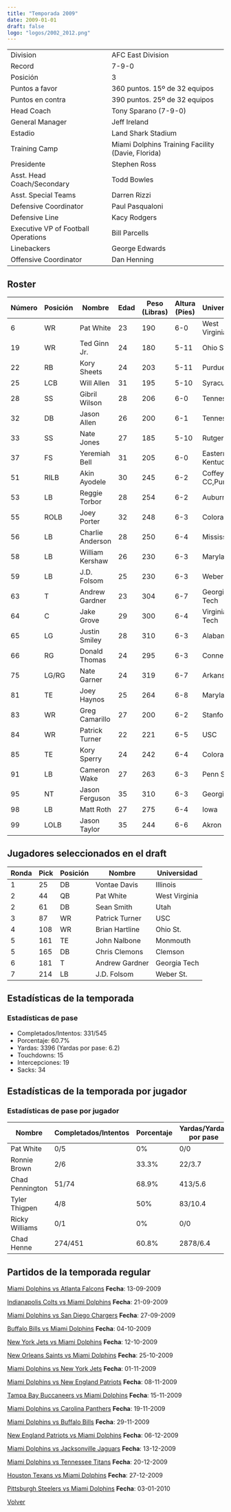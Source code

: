 ```yaml
---
title: "Temporada 2009"
date: 2009-01-01
draft: false
logo: "logos/2002_2012.png"
---
```


|                      |                      |
|-------------------------|---------------------------|
| Division               | AFC East Division            |
| Record                 | 7-9-0              |
| Posición               | 3            |
| Puntos a favor         | 360 puntos. 15º de 32 equipos           |
| Puntos en contra       | 390 puntos. 25º de 32 equipos       |
| Head Coach             | Tony Sparano (7-9-0)               |
| General Manager        | Jeff Ireland      |
| Estadio                | Land Shark Stadium             |
| Training Camp          | Miami Dolphins Training Facility (Davie, Florida)        |
| Presidente | Stephen Ross |
| Asst. Head Coach/Secondary | Todd Bowles |
| Asst. Special Teams | Darren Rizzi |
| Defensive Coordinator | Paul Pasqualoni |
| Defensive Line | Kacy Rodgers |
| Executive VP of Football Operations | Bill Parcells |
| Linebackers | George Edwards |
| Offensive Coordinator | Dan Henning |


## Roster

| Número | Posición | Nombre           | Edad | Peso (Libras) | Altura (Píes) | Universidad          |
|--------|----------|------------------|------|---------------|---------------|----------------------|
| 6 | WR | Pat White | 23 | 190 | 6-0 | West Virginia |
| 19 | WR | Ted Ginn Jr. | 24 | 180 | 5-11 | Ohio St. |
| 22 | RB | Kory Sheets | 24 | 203 | 5-11 | Purdue |
| 25 | LCB | Will Allen | 31 | 195 | 5-10 | Syracuse |
| 28 | SS | Gibril Wilson | 28 | 206 | 6-0 | Tennessee |
| 32 | DB | Jason Allen | 26 | 200 | 6-1 | Tennessee |
| 33 | SS | Nate Jones | 27 | 185 | 5-10 | Rutgers |
| 37 | FS | Yeremiah Bell | 31 | 205 | 6-0 | Eastern Kentucky |
| 51 | RILB | Akin Ayodele | 30 | 245 | 6-2 | Coffeyville CC,Purdue |
| 53 | LB | Reggie Torbor | 28 | 254 | 6-2 | Auburn |
| 55 | ROLB | Joey Porter | 32 | 248 | 6-3 | Colorado St. |
| 56 | LB | Charlie Anderson | 28 | 250 | 6-4 | Mississippi |
| 58 | LB | William Kershaw | 26 | 230 | 6-3 | Maryland |
| 59 | LB | J.D. Folsom | 25 | 230 | 6-3 | Weber St. |
| 63 | T | Andrew Gardner | 23 | 304 | 6-7 | Georgia Tech |
| 64 | C | Jake Grove | 29 | 300 | 6-4 | Virginia Tech |
| 65 | LG | Justin Smiley | 28 | 310 | 6-3 | Alabama |
| 66 | RG | Donald Thomas | 24 | 295 | 6-3 | Connecticut |
| 75 | LG/RG | Nate Garner | 24 | 319 | 6-7 | Arkansas |
| 81 | TE | Joey Haynos | 25 | 264 | 6-8 | Maryland |
| 83 | WR | Greg Camarillo | 27 | 200 | 6-2 | Stanford |
| 84 | WR | Patrick Turner | 22 | 221 | 6-5 | USC |
| 85 | TE | Kory Sperry | 24 | 242 | 6-4 | Colorado St. |
| 91 | LB | Cameron Wake | 27 | 263 | 6-3 | Penn St. |
| 95 | NT | Jason Ferguson | 35 | 310 | 6-3 | Georgia |
| 98 | LB | Matt Roth | 27 | 275 | 6-4 | Iowa |
| 99 | LOLB | Jason Taylor | 35 | 244 | 6-6 | Akron |


## Jugadores seleccionados en el draft

| Ronda | Pick | Posición | Nombre           | Universidad          |
|-------|------|----------|------------------|----------------------|
| 1 | 25 | DB | Vontae Davis | Illinois |
| 2 | 44 | QB | Pat White | West Virginia |
| 2 | 61 | DB | Sean Smith | Utah |
| 3 | 87 | WR | Patrick Turner | USC |
| 4 | 108 | WR | Brian Hartline | Ohio St. |
| 5 | 161 | TE | John Nalbone | Monmouth |
| 5 | 165 | DB | Chris Clemons | Clemson |
| 6 | 181 | T | Andrew Gardner | Georgia Tech |
| 7 | 214 | LB | J.D. Folsom | Weber St. |


## Estadísticas de la temporada
### Estadísticas de pase
* Completados/Intentos: 331/545
* Porcentaje: 60.7%
* Yardas: 3396 (Yardas por pase: 6.2)
* Touchdowns: 15
* Intercepciones: 19
* Sacks: 34

## Estadísticas de la temporada por jugador
### Estadísticas de pase por jugador
| Nombre | Completados/Intentos | Porcentaje | Yardas/Yardas por pase | TDs | Intercepciones | Sacks |
|--------|----------------------|------------|------------------------|-----|----------------|-------|
| Pat White | 0/5 | 0% | 0/0 | 0 | 0 | 1 |
| Ronnie Brown | 2/6 | 33.3% | 22/3.7 | 1 | 0 | 1 |
| Chad Pennington | 51/74 | 68.9% | 413/5.6 | 1 | 2 | 6 |
| Tyler Thigpen | 4/8 | 50% | 83/10.4 | 1 | 2 | 0 |
| Ricky Williams | 0/1 | 0% | 0/0 | 0 | 1 | 0 |
| Chad Henne | 274/451 | 60.8% | 2878/6.4 | 12 | 14 | 26 |


## Partidos de la temporada regular

[Miami Dolphins vs Atlanta Falcons](/historia/partidos/mia-atl-20090913) **Fecha**: 13-09-2009

[Indianapolis Colts vs Miami Dolphins](/historia/partidos/ind-mia-20090921) **Fecha**: 21-09-2009

[Miami Dolphins vs San Diego Chargers](/historia/partidos/mia-sd-20090927) **Fecha**: 27-09-2009

[Buffalo Bills vs Miami Dolphins](/historia/partidos/buf-mia-20091004) **Fecha**: 04-10-2009

[New York Jets vs Miami Dolphins](/historia/partidos/nyj-mia-20091012) **Fecha**: 12-10-2009

[New Orleans Saints vs Miami Dolphins](/historia/partidos/no-mia-20091025) **Fecha**: 25-10-2009

[Miami Dolphins vs New York Jets](/historia/partidos/mia-nyj-20091101) **Fecha**: 01-11-2009

[Miami Dolphins vs New England Patriots](/historia/partidos/mia-ne-20091108) **Fecha**: 08-11-2009

[Tampa Bay Buccaneers vs Miami Dolphins](/historia/partidos/tb-mia-20091115) **Fecha**: 15-11-2009

[Miami Dolphins vs Carolina Panthers](/historia/partidos/mia-car-20091119) **Fecha**: 19-11-2009

[Miami Dolphins vs Buffalo Bills](/historia/partidos/mia-buf-20091129) **Fecha**: 29-11-2009

[New England Patriots vs Miami Dolphins](/historia/partidos/ne-mia-20091206) **Fecha**: 06-12-2009

[Miami Dolphins vs Jacksonville Jaguars](/historia/partidos/mia-jax-20091213) **Fecha**: 13-12-2009

[Miami Dolphins vs Tennessee Titans](/historia/partidos/mia-ten-20091220) **Fecha**: 20-12-2009

[Houston Texans vs Miami Dolphins](/historia/partidos/hou-mia-20091227) **Fecha**: 27-12-2009

[Pittsburgh Steelers vs Miami Dolphins](/historia/partidos/pit-mia-20100103) **Fecha**: 03-01-2010





[Volver](/historia)